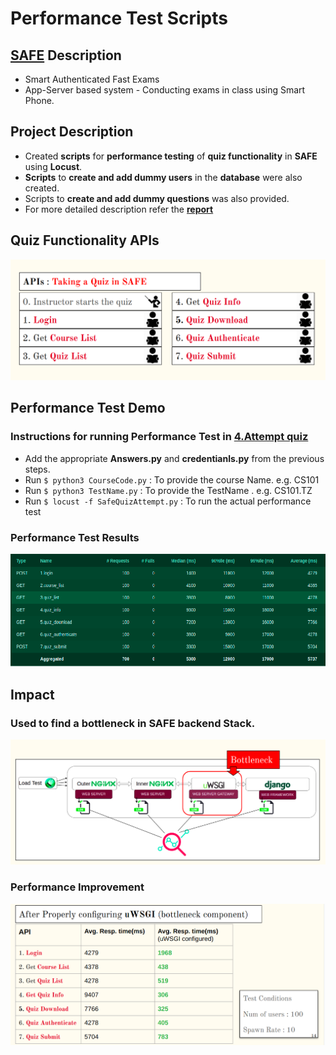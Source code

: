 # Performance Test Scripts
## [SAFE](http://safe.cse.iitb.ac.in) Description
* Smart Authenticated Fast Exams
* App-Server based system - Conducting exams in class using Smart Phone.  
## Project Description
* Created **scripts** for **performance testing** of **quiz functionality** in **SAFE** using **Locust**.
* **Scripts** to **create and add dummy users** in the **database** were also created.
* Scripts to **create and add dummy questions** was also provided.
* For more detailed description refer the **[report](https://github.com/jatin-jatin/Performance-Test-Script-SAFE-quiz-functionality/blob/main/report.pdf)**
## Quiz Functionality APIs
![SAFE-Quiz-APIs](https://github.com/jatin-jatin/Performance-Test-Script-SAFE-quiz-functionality/blob/main/pictures/quiz-api.png)

## Performance Test Demo
### Instructions for running Performance Test in [4.Attempt quiz](https://github.com/jatin-jatin/Performance-Test-Script-SAFE-quiz-functionality/tree/main/4.Attempt%20quiz)
* Add the appropriate **Answers.py** and **credentianls.py** from the previous steps.
* Run ```$ python3 CourseCode.py``` : To provide the course Name. e.g. CS101
* Run ```$ python3 TestName.py``` : To provide the TestName . e.g. CS101.TZ
* Run ```$ locust -f SafeQuizAttempt.py``` : To run the actual performance test

### Performance Test Results
![Locust Perf Test](https://github.com/jatin-jatin/Performance-Test-Script-SAFE-quiz-functionality/blob/main/pictures/perf-script.png)

## Impact
### Used to find a  bottleneck in SAFE backend Stack.
![Bottleneck component](https://github.com/jatin-jatin/Performance-Test-Script-SAFE-quiz-functionality/blob/main/pictures/bottleneck.png)
### Performance Improvement
![Performance Improvement](https://github.com/jatin-jatin/Performance-Test-Script-SAFE-quiz-functionality/blob/main/pictures/improve.png)